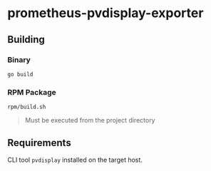 # prometheus-pvdisplay-exporter

## Building

### Binary

`go build`

### RPM Package

`rpm/build.sh`

> Must be executed from the project directory

## Requirements

CLI tool `pvdisplay` installed on the target host.